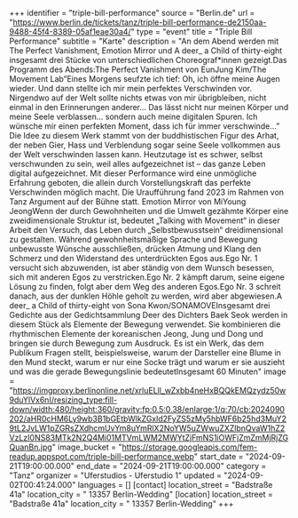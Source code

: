 +++
identifier = "triple-bill-performance"
source = "Berlin.de"
url = "https://www.berlin.de/tickets/tanz/triple-bill-performance-de2150aa-9488-45f4-8389-05af1eae30a4/"
type = "event"
title = "Triple Bill Performance"
subtitle = "Karte"
description = "An dem Abend werden mit The Perfect Vanishment, Emotion Mirror und A deer_ a Child of thirty-eight insgesamt drei Stücke von unterschiedlichen Choreograf*innen gezeigt.Das Programm des Abends:The Perfect Vanishment von EunJung Kim/The Movement Lab”Eines Morgens seufzte ich tief: Oh, ich öffne meine Augen wieder. Und dann stellte ich mir mein perfektes Verschwinden vor. Nirgendwo auf der Welt sollte nichts etwas von mir übrigbleiben, nicht einmal in den Erinnerungen anderer... Das lässt nicht nur meinen Körper und meine Seele verblassen... sondern auch meine digitalen Spuren. Ich wünsche mir einen perfekten Moment, dass ich für immer verschwinde...” Die Idee zu diesem Werk stammt von der buddhistischen Figur des Arhat, der neben Gier, Hass und Verblendung sogar seine Seele vollkommen aus der Welt verschwinden lassen kann. Heutzutage ist es schwer, selbst verschwunden zu sein, weil alles aufgezeichnet ist – das ganze Leben digital aufgezeichnet. Mit dieser Performance wird eine unmögliche Erfahrung geboten, die allein durch Vorstellungskraft das perfekte Verschwinden möglich macht. Die Uraufführung fand 2023 im Rahmen von Tanz Argument auf der Bühne statt. Emotion Mirror von MiYoung JeongWenn der durch Gewohnheiten und die Umwelt gezähmte Körper eine zweidimensionale Struktur ist, bedeutet „Talking with Movement“ in dieser Arbeit den Versuch, das Leben durch „Selbstbewusstsein“ dreidimensional zu gestalten. Während gewohnheitsmäßige Sprache und Bewegung unbewusste Wünsche ausschließen, drücken Atmung und Klang den Schmerz und den Widerstand des unterdrückten Egos aus.Ego Nr. 1 versucht sich abzuwenden, ist aber ständig von dem Wunsch besessen, sich mit anderen Egos zu verstricken.Ego Nr. 2 kämpft darum, seine eigene Lösung zu finden, folgt aber dem Weg des anderen Egos.Ego Nr. 3 schreit danach, aus der dunklen Höhle geholt zu werden, wird aber abgewiesen.A deer_ a Child of thirty-eight von Sona Kwon/SONAMOVEInsgesamt drei Gedichte aus der Gedichtsammlung Deer des Dichters Baek Seok werden in diesem Stück als Elemente der Bewegung verwendet. Sie kombinieren die rhythmischen Elemente der koreanischen Jeong, Jung und Dong und bringen sie durch Bewegung zum Ausdruck. Es ist ein Werk, das dem Publikum Fragen stellt, beispielsweise, warum der Darsteller eine Blume in den Mund steckt, warum er nur eine Socke trägt und warum er sie auszieht und was die gerade Bewegungslinie bedeutetInsgesamt 60 Minuten"
image = "https://imgproxy.berlinonline.net/xrluELll_wZxbb4neHxBQQkEMQzydz50w9duYlVx6nI/resizing_type:fill-down/width:480/height:360/gravity:fp:0.5:0.38/enlarge:1/q:70/cb:2024090202/aHR0cHM6Ly9wb3B1bGEtbWlkZGxld2FyZS5zMy5hbWF6b25hd3MuY29tL2JvLW1pZGRsZXdhcmUvYm8uYmRlX2NoYW5uZWwuZXZlbnQvaW1hZ2VzLzI0NS83MTk2N2Q4Mi01MTVmLWM2MWYtZjFmNS1iOWFjZmZmMjRjZGQuanBn.jpg"
image_bucket = "https://storage.googleapis.com/fem-readup.appspot.com/triple-bill-performance.webp"
start_date = "2024-09-21T19:00:00.000"
end_date = "2024-09-21T19:00:00.000"
category = "Tanz"
organizer = "Uferstudios - Uferstudio 1"
updated = "2024-09-02T00:41:24.000"
languages = []
[contact]
location_street = "Badstraße 41a"
location_city = " 13357 Berlin-Wedding"
[location]
location_street = "Badstraße 41a"
location_city = " 13357 Berlin-Wedding"
+++